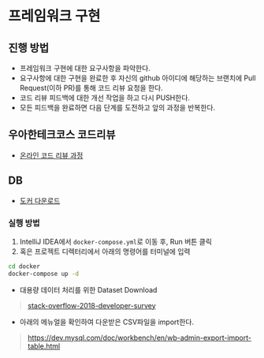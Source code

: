 # 프레임워크 구현
## 진행 방법
* 프레임워크 구현에 대한 요구사항을 파악한다.
* 요구사항에 대한 구현을 완료한 후 자신의 github 아이디에 해당하는 브랜치에 Pull Request(이하 PR)를 통해 코드 리뷰 요청을 한다.
* 코드 리뷰 피드백에 대한 개선 작업을 하고 다시 PUSH한다.
* 모든 피드백을 완료하면 다음 단계를 도전하고 앞의 과정을 반복한다.

## 우아한테크코스 코드리뷰
* [온라인 코드 리뷰 과정](https://github.com/woowacourse/woowacourse-docs/blob/master/maincourse/README.md)


## DB

- [도커 다운로드](https://www.docker.com/products/docker-desktop)

### 실행 방법

1. IntelliJ IDEA에서 `docker-compose.yml`로 이동 후, Run 버튼 클릭
2. 혹은 프로젝트 디렉터리에서 아래의 명령어를 터미널에 입력

```bash
cd docker
docker-compose up -d
```

- 대용량 데이터 처리를 위한 Dataset Download

> [stack-overflow-2018-developer-survey](https://www.kaggle.com/stackoverflow/stack-overflow-2018-developer-survey)

- 아래의 메뉴얼을 확인하여 다운받은 CSV파일을 import한다.

> https://dev.mysql.com/doc/workbench/en/wb-admin-export-import-table.html


